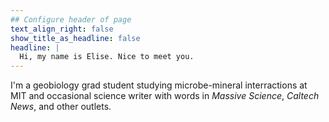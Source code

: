 ```yaml
---
## Configure header of page
text_align_right: false
show_title_as_headline: false
headline: |
  Hi, my name is Elise. Nice to meet you.
---
```

<!-- this is a subheadline -->
I'm a geobiology grad student studying microbe-mineral interractions at MIT and occasional science writer with words in *Massive Science*, *Caltech News*, and other outlets.